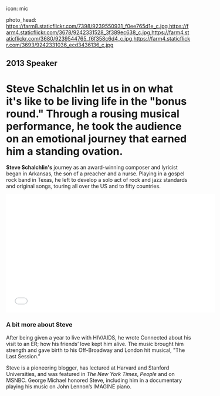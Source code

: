 icon: mic

photo_head: https://farm8.staticflickr.com/7398/9239550931_f0ee765d1e_c.jpg,https://farm4.staticflickr.com/3678/9242331528_3f389ec638_c.jpg,https://farm4.staticflickr.com/3680/9239544765_f6f358c6d4_c.jpg,https://farm4.staticflickr.com/3693/9242331036_ecd3436136_c.jpg

## 2013 Speaker

# Steve Schalchlin let us in on what it's like to be living life in the "bonus round." Through a rousing musical performance, he took the audience on an emotional journey that earned him a standing ovation.

<div class="zig-zags_blue"></div>

**Steve Schalchlin's** journey as an award-winning composer and lyricist began in Arkansas, the son of a preacher and a nurse. Playing in a gospel rock band in Texas, he left to develop a solo act of rock and jazz standards and original songs, touring all over the US and to fifty countries.

<div class="line-canvas"></div>

<iframe src="//player.vimeo.com/video/70277459?byline=0&amp;portrait=0&amp;color=adbf27" width="570" height="321" frameborder="0" webkitallowfullscreen mozallowfullscreen allowfullscreen></iframe>

<div class="line-canvas"></div>

### A bit more about Steve

After being given a year to live with HIV/AIDS, he wrote Connected about his visit to an ER; how his friends’ love kept him alive. The music brought him strength and gave birth to his Off-Broadway and London hit musical, "The Last Session."

Steve is a pioneering blogger, has lectured at Harvard and Stanford Universities, and was featured in *The New York Times*, *People* and on MSNBC. George Michael honored Steve, including him in a documentary playing his music on John Lennon’s IMAGINE piano.
